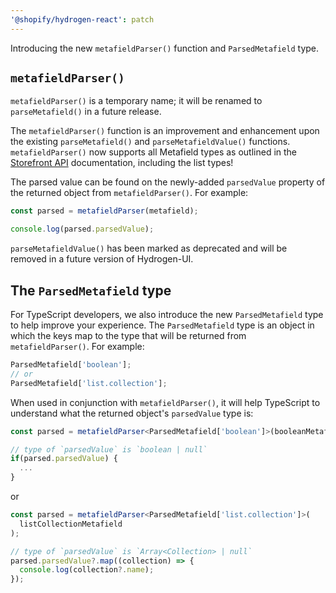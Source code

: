 ```yaml
---
'@shopify/hydrogen-react': patch
---
```


Introducing the new `metafieldParser()` function and `ParsedMetafield` type.

## `metafieldParser()`

`metafieldParser()` is a temporary name; it will be renamed to `parseMetafield()` in a future release.

The `metafieldParser()` function is an improvement and enhancement upon the existing `parseMetafield()` and `parseMetafieldValue()` functions. `metafieldParser()` now supports all Metafield types as outlined in the [Storefront API](https://shopify.dev/apps/metafields/types) documentation, including the list types!

The parsed value can be found on the newly-added `parsedValue` property of the returned object from `metafieldParser()`. For example:

```js
const parsed = metafieldParser(metafield);

console.log(parsed.parsedValue);
```

`parseMetafieldValue()` has been marked as deprecated and will be removed in a future version of Hydrogen-UI.

## The `ParsedMetafield` type

For TypeScript developers, we also introduce the new `ParsedMetafield` type to help improve your experience. The `ParsedMetafield` type is an object in which the keys map to the type that will be returned from `metafieldParser()`. For example:

```ts
ParsedMetafield['boolean'];
// or
ParsedMetafield['list.collection'];
```

When used in conjunction with `metafieldParser()`, it will help TypeScript to understand what the returned object's `parsedValue` type is:

```ts
const parsed = metafieldParser<ParsedMetafield['boolean']>(booleanMetafield)

// type of `parsedValue` is `boolean | null`
if(parsed.parsedValue) {
  ...
}
```

or

```ts
const parsed = metafieldParser<ParsedMetafield['list.collection']>(
  listCollectionMetafield
);

// type of `parsedValue` is `Array<Collection> | null`
parsed.parsedValue?.map((collection) => {
  console.log(collection?.name);
});
```

